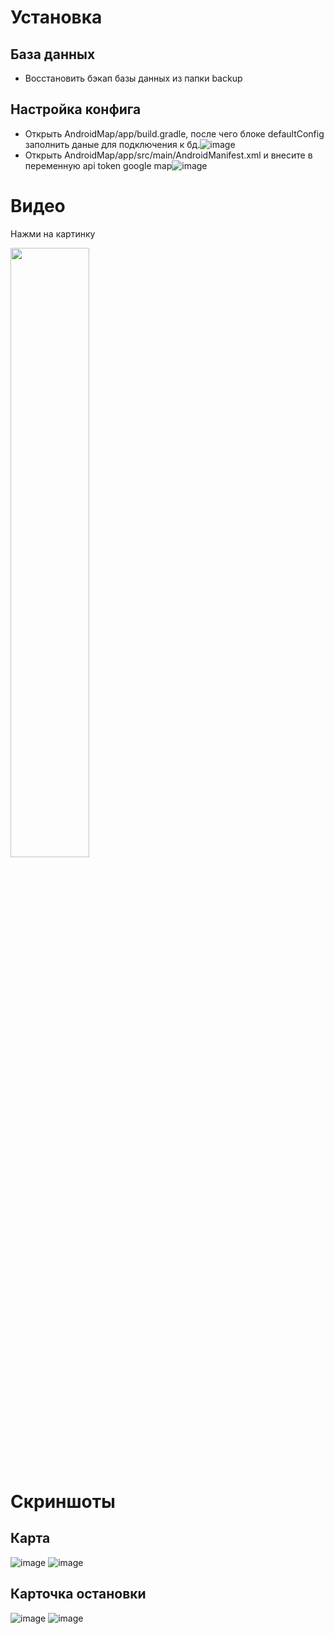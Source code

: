 # Установка
## База данных
 - Восстановить бэкап базы данных из папки backup

## Настройка конфига
 - Открыть AndroidMap/app/build.gradle, после чего  блоке defaultConfig заполнить даные для подключения к бд.![image](https://user-images.githubusercontent.com/20025263/204034989-69d7c596-cdd0-447a-81e1-530e44a766d7.png)
 - Открыть AndroidMap/app/src/main/AndroidManifest.xml и внесите в переменную api token google map![image](https://user-images.githubusercontent.com/20025263/204035246-1a9dfa00-5650-4a85-8c9a-adcca3e6351b.png)


# Видео
Нажми на картинку

[<img src="https://user-images.githubusercontent.com/20025263/204033871-e698a640-ce73-4a00-bba1-b44dc62fabbb.png" width="50%">](https://rr1---sn-4g5lznek.c.drive.google.com/videoplayback?expire=1669411646&ei=_vqAY4WFKI708gTovbPgDg&ip=45.129.141.103&cp=QVRLQUVfUFZSR1hPOkwyOGVmZDVOTDlhSkpUaHVsdFlBSGdtYVloeTJ0ZG56MVpKaUJpQkxqS0Y&id=729e47d1c64c3d00&itag=22&source=webdrive&requiressl=yes&ttl=transient&susc=dr&driveid=1G3uj-NTc8urdzbAEENS6YulBaRwF5QZA&app=explorer&mime=video/mp4&vprv=1&prv=1&dur=49.853&lmt=1669397178119083&subapp=DRIVE_WEB_FILE_VIEWER&txp=0016224&sparams=expire,ei,ip,cp,id,itag,source,requiressl,ttl,susc,driveid,app,mime,vprv,prv,dur,lmt&sig=AOq0QJ8wRAIgHLeqdBCvQh6q1A2b0dJWcs26kfEcc4KtxXTkLi5ZKhoCIHdg8HwDIgPnv9NkH4yBLxjj70SHhiSbf5pSUePRF_kt&cpn=Rs_iep01p1ijq1UO&c=WEB_EMBEDDED_PLAYER&cver=1.20221120.00.00.mp4&redirect_counter=1&cm2rm=sn-f5fez7s&req_id=5f1823ddd46aa3ee&cms_redirect=yes&cmsv=e&mh=Z5&mm=34&mn=sn-4g5lznek&ms=ltu&mt=1669397116&mv=m&mvi=1&pl=24&lsparams=mh,mm,mn,ms,mv,mvi,pl&lsig=AG3C_xAwRgIhAPiTMYScodzIcTmaBXwnoS43h4C37jCdprm0LqeRPpaRAiEAw5Z8_LX_sqxHb6Crpr8PTameMX_MWbai8zaMPPen7Bc%3D "Now in Android: 55")

# Скриншоты

## Карта
![image](https://user-images.githubusercontent.com/20025263/204034515-35b4edd6-bb3d-448e-bccf-5e1aba00a61a.png)
![image](https://user-images.githubusercontent.com/20025263/204035345-aafc17cf-910f-42e1-99db-ee67fb4448a0.png)

## Карточка остановки
![image](https://user-images.githubusercontent.com/20025263/204034600-103224bb-07a0-4a17-b5d3-979b67f2d0ce.png)
![image](https://user-images.githubusercontent.com/20025263/204035406-fac68b47-5699-4d79-886a-9550bf6f62e0.png)




